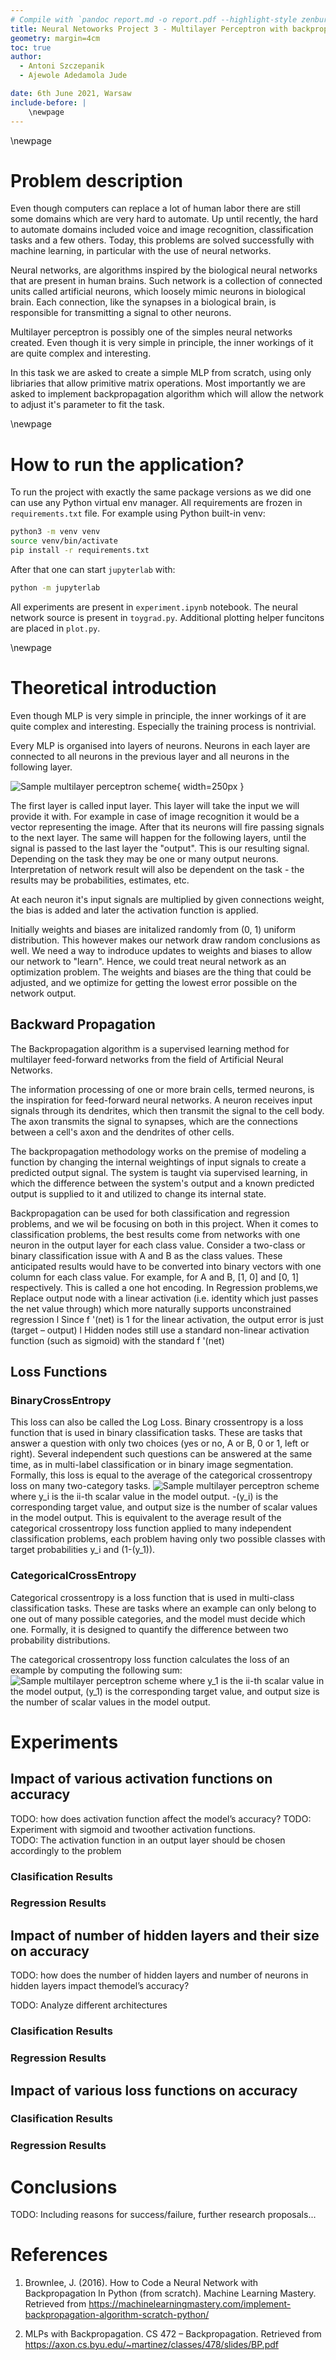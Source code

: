```yaml
---
# Compile with `pandoc report.md -o report.pdf --highlight-style zenburn`
title: Neural Netoworks Project 3 - Multilayer Perceptron with backpropagation
geometry: margin=4cm
toc: true
author:
  - Antoni Szczepanik
  - Ajewole Adedamola Jude

date: 6th June 2021, Warsaw
include-before: |
	\newpage
---
```



\newpage

# Problem description

Even though computers can replace a lot of human labor there are still some 
domains which are very hard to automate. Up until recently, the hard to automate
domains included voice and image recognition, classification tasks and a few
others. Today, this problems are solved successfully with machine learning,
in particular with the use of neural networks.

Neural networks, are algorithms inspired by the biological neural networks 
that are present in human brains. Such network is a collection of connected
units called artificial neurons, which loosely mimic neurons in biological 
brain. Each connection, like the synapses in a biological brain, is responsible
for transmitting a signal to other neurons.

Multilayer perceptron is possibly one of the simples neural networks created.
Even though it is very simple in principle, the inner workings of it are
quite complex and interesting. 

In this task we are asked to create a simple MLP from scratch, 
using only libriaries that allow primitive matrix operations. Most importantly
we are asked to implement backpropagation algorithm which will allow the
network to adjust it's parameter to fit the task.

\newpage

# How to run the application?
To run the project with exactly the same package versions as we did one can
use any Python virtual env manager.  All requirements are frozen in `requirements.txt` file.
For example using Python built-in venv:

```bash
python3 -m venv venv
source venv/bin/activate
pip install -r requirements.txt
```
After that one can start `jupyterlab` with:

```bash
python -m jupyterlab
```

All experiments are present in `experiment.ipynb` notebook.
The neural network source is present in `toygrad.py`.
Additional plotting helper funcitons are placed in `plot.py`.

\newpage

# Theoretical introduction

Even though MLP is very simple in principle, the inner workings of it are
quite complex and interesting. Especially the training process is nontrivial.

Every MLP is organised into layers of neurons.
Neurons in each layer are connected to all neurons in the previous layer and
all neurons in the following layer.

![Sample multilayer perceptron scheme](mlp_wiki.png){ width=250px }

The first layer is called input layer. This layer will take the input we will
provide it with. For example in case of image recognition it would be a vector
representing the image. After that its neurons will fire passing signals to the next
layer. The same will happen for the following layers, until the signal is passed
to the last layer the "output". This is our resulting signal. Depending
on the task they may be one or many output neurons. Interpretation of network
result will also be dependent on the task - the results may be probabilities,
estimates, etc.


At each neuron it's input signals are multiplied by given connections
weight, the bias is added and later the activation function is applied.

Initially weights and biases are initalized randomly from (0, 1) uniform
distribution. This however makes our network draw random conclusions as well.
We need a way to indroduce updates to weights and biases to allow our network
to "learn".
Hence, we could treat neural network as an optimization problem. The weights
and biases are the thing that could be adjusted, and we optimize for
getting the lowest error possible on the network output.

## Backward Propagation
The Backpropagation algorithm is a supervised learning method
for multilayer feed-forward networks from the field of Artificial Neural Networks.

The information processing of one or more brain cells, 
termed neurons, is the inspiration for feed-forward neural networks.
A neuron receives input signals through its dendrites, which then transmit the signal to the cell body. 
The axon transmits the signal to synapses,
which are the connections between a cell's axon and the dendrites of other cells.

The backpropagation methodology works on the premise of modeling a function by changing the internal weightings of input
signals to create a predicted output signal. The system is taught via supervised learning, in which the difference
between the system's output and a known predicted output is supplied to it and utilized to change its internal state.

Backpropagation can be used for both classification and regression problems, and we wil be focusing on both in 
this project.
When it comes to classification problems, the best results come from networks with one neuron in the output layer for
each class value. Consider a two-class or binary classification issue with A and B as the class values. These 
anticipated results would have to be converted into binary vectors with one column for each class value.
For example, for A and B, [1, 0] and [0, 1] respectively.  This is called a one hot encoding.
In Regression problems,we Replace output node with a linear activation (i.e. identity
which just passes the net value through) which more naturally supports unconstrained regression l Since f '(net) 
is 1 for the linear activation, the output error is just (target – output)
l Hidden nodes still use a standard non-linear activation
function (such as sigmoid) with the standard f '(net) 

## Loss Functions
### BinaryCrossEntropy
This loss can also be called the Log Loss. Binary crossentropy is a loss function that is used in binary classification tasks. These are tasks that answer a question with only two choices (yes or no, A or B, 0 or 1, left or right). Several independent such questions can be answered at the same time, as in multi-label classification or in binary image segmentation.
Formally, this loss is equal to the average of the categorical crossentropy loss on many two-category tasks.
![Sample multilayer perceptron scheme](bll.png)
where 
y_i is the ii-th scalar value in the model output.
-(y_i) is the corresponding target value, and output size is the number of scalar values in the model output.
This is equivalent to the average result of the categorical crossentropy loss function applied to many independent
classification problems, each problem having only two possible classes with target probabilities y_i and (1-(y_1)).
  
### CategoricalCrossEntropy
Categorical crossentropy is a loss function that is used in multi-class classification tasks. These are tasks where an example can only belong to one out of many possible categories, and the model must decide which one.
Formally, it is designed to quantify the difference between two probability distributions.

The categorical crossentropy loss function calculates the loss of an example by computing the following sum:
![Sample multilayer perceptron scheme](crl.png)
where y_1 is the ii-th scalar value in the model output, 
(y_1) is the corresponding target value, and output size is the number of scalar values in the model output.

# Experiments

## Impact of various activation functions on accuracy

TODO: how does activation function affect the model’s accuracy?
TODO: Experiment with sigmoid and twoother activation functions.  
TODO: The activation function in an output layer should be chosen accordingly to the problem

### Clasification Results
### Regression Results

## Impact of number of hidden layers and their size on accuracy

TODO: how does the number of hidden layers and number of neurons in hidden 
layers impact themodel’s accuracy?  

TODO: Analyze different architectures

### Clasification Results
### Regression Results

## Impact of various loss functions  on accuracy

### Clasification Results
### Regression Results

# Conclusions
TODO: Including reasons for success/failure, further research proposals...

# References
1. Brownlee, J. (2016). How to Code a Neural Network with Backpropagation In Python (from scratch). 
   Machine Learning Mastery.
   Retrieved from https://machinelearningmastery.com/implement-backpropagation-algorithm-scratch-python/
   
2. MLPs with Backpropagation. CS 472 – Backpropagation. 
   Retrieved from https://axon.cs.byu.edu/~martinez/classes/478/slides/BP.pdf